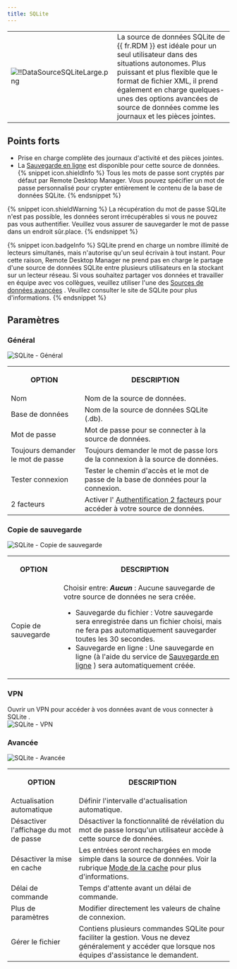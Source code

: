 ```yaml
---
title: SQLite
---
```

<table>
	<tr>
		<td>

![!!DataSourceSQLiteLarge.png](/img/common/DataSourceSQLiteLarge.png) 
		</td>
		<td>
La source de données SQLite de {{ fr.RDM }} est idéale pour un seul utilisateur dans des situations autonomes. Plus puissant et plus flexible que le format de fichier XML, il prend également en charge quelques-unes des options avancées de source de données comme les journaux et les pièces jointes. 
		</td>
	</tr>
</table>

## Points forts 

* Prise en charge complète des journaux d'activité et des pièces jointes. 
* La [Sauvegarde en ligne](/fr/cloud/rdm-online-services/online-backup/) est disponible pour cette source de données. 
{% snippet icon.shieldInfo %} 
Tous les mots de passe sont cryptés par défaut par Remote Desktop Manager. Vous pouvez spécifier un mot de passe personnalisé pour crypter entièrement le contenu de la base de données SQLite. 
{% endsnippet %}
 
{% snippet icon.shieldWarning %} 
La récupération du mot de passe SQLite n'est pas possible, les données seront irrécupérables si vous ne pouvez pas vous authentifier. Veuillez vous assurer de sauvegarder le mot de passe dans un endroit sûr.place. 
{% endsnippet %}
 
{% snippet icon.badgeInfo %} 
SQLite prend en charge un nombre illimité de lecteurs simultanés, mais n'autorise qu'un seul écrivain à tout instant. Pour cette raison, Remote Desktop Manager ne prend pas en charge le partage d'une source de données SQLite entre plusieurs utilisateurs en la stockant sur un lecteur réseau. Si vous souhaitez partager vos données et travailler en équipe avec vos collègues, veuillez utiliser l'une des [Sources de données avancées](/fr/rdm/windows/data-sources/data-sources-types/advanced-data-sources/) . Veuillez consulter le site de SQLite pour plus d'informations. 
{% endsnippet %}
 
## Paramètres 

### Général 

![SQLite - Général](/img/fr/rdm/windows/clip11345.png) 

<table>
	<tr>
		<th>

OPTION 
		</th>
		<th>
DESCRIPTION 
		</th>
	</tr>
	<tr>
		<td>
Nom 
		</td>
		<td>
Nom de la source de données. 
		</td>
	</tr>
	<tr>
		<td>
Base de données 
		</td>
		<td>
Nom de la source de données SQLite (.db). 
		</td>
	</tr>
	<tr>
		<td>
Mot de passe 
		</td>
		<td>
Mot de passe pour se connecter à la source de données. 
		</td>
	</tr>
	<tr>
		<td>
Toujours demander le mot de passe 
		</td>
		<td>
Toujours demander le mot de passe lors de la connexion à la source de données. 
		</td>
	</tr>
	<tr>
		<td>
Tester connexion 
		</td>
		<td>
Tester le chemin d'accès et le mot de passe de la base de données pour la connexion. 
		</td>
	</tr>
	<tr>
		<td>
2 facteurs 
		</td>
		<td>
Activer l' [Authentification 2 facteurs](/fr/rdm/windows/data-sources/multi-factor-authentication/) pour accéder à votre source de données. 
		</td>
	</tr>
</table>

### Copie de sauvegarde 

![SQLite - Copie de sauvegarde](/img/fr/rdm/windows/clip10784.png) 

<table>
	<tr>
		<th>

OPTION 
		</th>
		<th>
DESCRIPTION 
		</th>
	</tr>
	<tr>
		<td>
Copie de sauvegarde 
		</td>
		<td>
Choisir entre: 
***Aucun*** : Aucune sauvegarde de votre source de données ne sera créée.  

* Sauvegarde du fichier : Votre sauvegarde sera enregistrée dans un fichier choisi, mais ne fera pas automatiquement sauvegarder toutes les 30 secondes. 
* Sauvegarde en ligne : Une sauvegarde en ligne (à l'aide du service de [Sauvegarde en ligne](/fr/cloud/getting-started/devolutions-cloud-services/) ) sera automatiquement créée. 
		</td>
	</tr>
</table>

### VPN 

Ouvrir un VPN pour accéder à vos données avant de vous connecter à SQLite .  
![SQLite - VPN](/img/fr/rdm/windows/SQLiteVPN.png) 

### Avancée 

![SQLite - Avancée](/img/fr/rdm/windows/clip10785.png) 

<table>
	<tr>
		<th>

OPTION 
		</th>
		<th>
DESCRIPTION 
		</th>
	</tr>
	<tr>
		<td>
Actualisation automatique 
		</td>
		<td>
Définir l'intervalle d'actualisation automatique. 
		</td>
	</tr>
	<tr>
		<td>
Désactiver l'affichage du mot de passe 
		</td>
		<td>
Désactiver la fonctionnalité de révélation du mot de passe lorsqu'un utilisateur accède à cette source de données. 
		</td>
	</tr>
	<tr>
		<td>
Désactiver la mise en cache 
		</td>
		<td>
Les entrées seront rechargées en mode simple dans la source de données. Voir la rubrique [Mode de la cache](/fr/rdm/windows/data-sources/caching/) pour plus d'informations. 
		</td>
	</tr>
	<tr>
		<td>
Délai de commande 
		</td>
		<td>
Temps d'attente avant un délai de commande. 
		</td>
	</tr>
	<tr>
		<td>
Plus de paramètres 
		</td>
		<td>
Modifier directement les valeurs de chaîne de connexion. 
		</td>
	</tr>
	<tr>
		<td>
Gérer le fichier 
		</td>
		<td>
Contiens plusieurs commandes SQLite pour faciliter la gestion. Vous ne devez généralement y accéder que lorsque nos équipes d'assistance le demandent. 
		</td>
	</tr>
</table>


